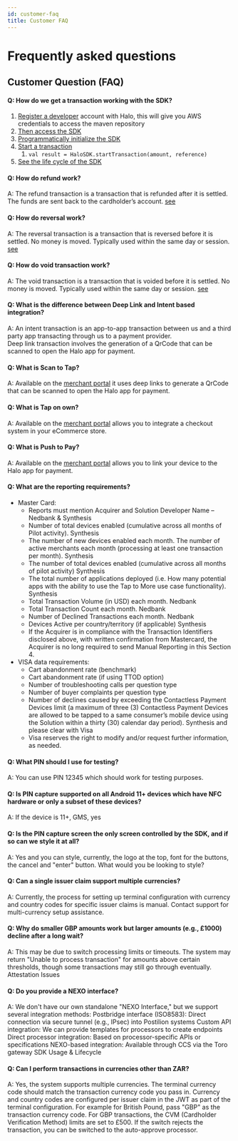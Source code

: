 ```yaml
---
id: customer-faq
title: Customer FAQ
---
```


# Frequently asked questions

## Customer Question  (FAQ)

#### Q: How do we get a transaction working with the SDK?

1. <a href="https://halo.merchantportal.dev.haloplus.io/" target="_blank">Register a developer</a> account with Halo, this will give you AWS credentials to access the maven repository
2. [Then access the SDK](/docs/documentations/sdk/getting-started-with-sdk)
3. [Programmatically initialize the SDK](/docs/documentations/sdk/sdk-integration-guide#6-initialization-of-the-sdk)
4. [Start a transaction](/docs/documentations/sdk/sdk-integration-guide#7-transaction-flow)
   1. `val result = HaloSDK.startTransaction(amount, reference)`
5. [See the life cycle of the SDK](/docs/documentations/sdk/sdk-integration-guide#5-life-cycle-methods)

#### Q: How do refund work?
A: The refund transaction is a transaction that is refunded after it is settled. The funds are sent back to the cardholder’s account. [see](/docs/documentations/api-docs/refunds#refund)

#### Q: How do reversal work?
A: The reversal transaction is a transaction that is reversed before it is settled. No money is moved. Typically used within the same day or session. [see](/docs/documentations/api-docs/refunds#reversal)

#### Q: How do void transaction work?
A: The void transaction is a transaction that is voided before it is settled. No money is moved. Typically used within the same day or session. [see](/docs/documentations/api-docs/refunds#void)

#### Q: What is the difference between Deep Link and Intent based integration?
A: An intent transaction is an app-to-app transaction between us and a third party app transacting through us to a payment provider.<br/>
Deep link transaction involves the generation of a QrCode that can be scanned to open the Halo app for payment.

#### Q: What is Scan to Tap?
A: Available on the <a href="https://halo.merchantportal.dev.haloplus.io/" target="_blank">merchant portal</a> it uses deep links to generate a QrCode that can be scanned to open the Halo app for payment.

#### Q: What is Tap on own?
A: Available on the <a href="https://halo.merchantportal.dev.haloplus.io/" target="_blank">merchant portal</a> allows you to integrate a checkout system in your eCommerce store.

#### Q: What is Push to Pay?
A: Available on the <a href="https://halo.merchantportal.dev.haloplus.io/" target="_blank">merchant portal</a> allows you to link your device to the Halo app for payment.

#### Q: What are the reporting requirements?
- Master Card:
  - Reports must mention Acquirer and Solution Developer Name – Nedbank & Synthesis
  - Number of total devices enabled (cumulative across all months of Pilot activity). Synthesis
  - The number of new devices enabled each month. The number of active merchants each month (processing at least one transaction per month). Synthesis
  - The number of total devices enabled (cumulative across all months of pilot activity) Synthesis
  - The total number of applications deployed (i.e. How many potential apps with the ability to use the Tap to More use case functionality). Synthesis
  - Total Transaction Volume (in USD) each month. Nedbank
  - Total Transaction Count each month. Nedbank
  - Number of Declined Transactions each month. Nedbank
  - Devices Active per country/territory (if applicable) Synthesis
  - If the Acquirer is in compliance with the Transaction Identifiers disclosed above, with written confirmation from Mastercard, the Acquirer is no long required to send Manual Reporting in this Section 4.
- VISA data requirements:
  - Cart abandonment rate (benchmark)
  - Cart abandonment rate (if using TTOD option)
  - Number of troubleshooting calls per question type
  - Number of buyer complaints per question type
  - Number of declines caused by exceeding the Contactless Payment Devices limit (a maximum of three (3) Contactless Payment Devices are allowed to be tapped to a same consumer’s mobile device using the Solution within a thirty (30) calendar day period). Synthesis and please clear with Visa
  - Visa reserves the right to modify and/or request further information, as needed.

#### Q: What PIN should I use for testing?
A: You can use PIN 12345 which should work for testing purposes.
#### Q: Is PIN capture supported on all Android 11+ devices which have NFC hardware or only a subset of these devices?
A: If the device is 11+, GMS, yes

#### Q: Is the PIN capture screen the only screen controlled by the SDK, and if so can we style it at all?
A: Yes and you can style, currently, the logo at the top, font for the buttons, the cancel and "enter" button. What would you be looking to style?
#### Q: Can a single issuer claim support multiple currencies?
A: Currently, the process for setting up terminal configuration with currency and country codes for specific issuer claims is manual. Contact support for multi-currency setup assistance.
#### Q: Why do smaller GBP amounts work but larger amounts (e.g., £1000) decline after a long wait?
A: This may be due to switch processing limits or timeouts. The system may return "Unable to process transaction" for amounts above certain thresholds, though some transactions may still go through eventually.
Attestation Issues
#### Q: Do you provide a NEXO interface?
A: We don't have our own standalone "NEXO Interface," but we support several integration methods:
Postbridge interface (ISO8583): Direct connection via secure tunnel (e.g., IPsec) into Postilion systems
Custom API integration: We can provide templates for processors to create endpoints
Direct processor integration: Based on processor-specific APIs or specifications
NEXO-based integration: Available through CCS via the Toro gateway
SDK Usage & Lifecycle
#### Q: Can I perform transactions in currencies other than ZAR?
A: Yes, the system supports multiple currencies. The terminal currency code should match the transaction currency code you pass in. Currency and country codes are configured per issuer claim in the JWT as part of the terminal configuration.
For example for British Pound, pass "GBP" as the transaction currency code. For GBP transactions, the CVM (Cardholder Verification Method) limits are set to £500. If the switch rejects the transaction, you can be switched to the auto-approve processor.
